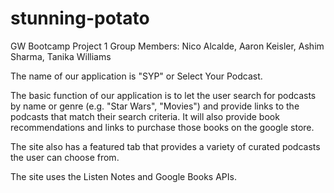 # stunning-potato
GW Bootcamp Project 1
Group Members: Nico Alcalde, Aaron Keisler, Ashim Sharma, Tanika Williams

The name of our application is "SYP" or Select Your Podcast.

The basic function of our application is to let the user search for podcasts by name or genre (e.g. "Star Wars", "Movies") and provide links to the podcasts that match their search criteria. It will also provide book recommendations and links to purchase those books on the google store.

The site also has a featured tab that provides a variety of curated podcasts the user can choose from.

The site uses the Listen Notes and Google Books APIs.



